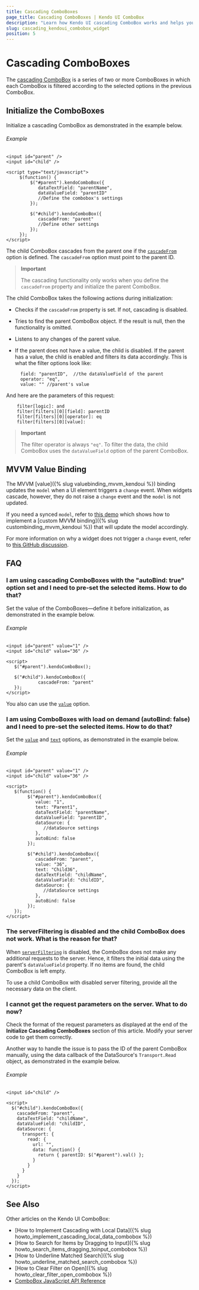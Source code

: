 ```yaml
---
title: Cascading ComboBoxes
page_title: Cascading ComboBoxes | Kendo UI ComboBox
description: "Learn how Kendo UI cascading ComboBox works and helps you handle the most common scenarios with illustrative examples and FAQ."
slug: cascading_kendoui_combobox_widget
position: 5
---
```


# Cascading ComboBoxes

The [cascading ComboBox](http://demos.telerik.com/kendo-ui/combobox/cascadingcombobox) is a series of two or more ComboBoxes in which each ComboBox is filtered according to the selected options in the previous ComboBox.

## Initialize the ComboBoxes

Initialize a cascading ComboBox as demonstrated in the example below.

###### Example

    <input id="parent" />
    <input id="child" />

    <script type="text/javascript">
         $(function() {
             $("#parent").kendoComboBox({
                dataTextField: "parentName",
                dataValueField: "parentID"
                //Define the combobox's settings
             });

             $("#child").kendoComboBox({
                cascadeFrom: "parent"
                //Define other settings
             });
         });
    </script>

The child ComboBox cascades from the parent one if the [`cascadeFrom`](/api/javascript/ui/combobox#configuration) option is defined. The `cascadeFrom` option must point to the parent ID.

> **Important**  
>
> The cascading functionality only works when you define the `cascadeFrom` property and initialize the parent ComboBox.

The child ComboBox takes the following actions during initialization:

- Checks if the `cascadeFrom` property is set. If not, cascading is disabled.
- Tries to find the parent ComboBox object. If the result is null, then the functionality is omitted.
- Listens to any changes of the parent value.
- If the parent does not have a value, the child is disabled. If the parent has a value, the child is enabled and filters its data accordingly. This is what the filter options look like:

        field: "parentID",  //the dataValueField of the parent
        operator: "eq",
        value: "" //parent's value

And here are the parameters of this request:

        filter[logic]: and
        filter[filters][0][field]: parentID
        filter[filters][0][operator]: eq
        filter[filters][0][value]:

> **Important**  
>
> The filter operator is always `"eq"`. To filter the data, the child ComboBox uses the `dataValueField` option of the parent ComboBox.

## MVVM Value Binding

The MVVM [value]({% slug valuebinding_mvvm_kendoui %}) binding updates the `model` when a UI element triggers a `change` event. When widgets cascade, however, they do not raise a `change` event and the `model` is not updated.

If you need a synced `model`, refer to [this demo](http://dojo.telerik.com/@ggkrustev/aSAlU) which shows how to implement a [custom MVVM binding]({% slug custombinding_mvvm_kendoui %}) that will update the model accordingly.

For more information on why a widget does not trigger a `change` event, refer to [this GitHub discussion](http://github.com/telerik/kendo-ui-core/issues/661).

## FAQ

### I am using cascading ComboBoxes with the "autoBind: true" option set and I need to pre-set the selected items. How to do that?

Set the value of the ComboBoxes&mdash;define it before initialization, as demonstrated in the example below.

###### Example

    <input id="parent" value="1" />
    <input id="child" value="36" />

    <script>
       $("#parent").kendoComboBox();

       $("#child").kendoComboBox({
                cascadeFrom: "parent"
       });
    </script>

You also can use the [`value`](/api/javascript/ui/combobox#configuration) option.

### I am using ComboBoxes with load on demand (autoBind: false) and I need to pre-set the selected items. How to do that?

Set the [`value`](/api/javascript/ui/combobox#configuration) and [`text`](/api/javascript/ui/combobox#configuration) options, as demonstrated in the example below.

###### Example

    <input id="parent" value="1" />
    <input id="child" value="36" />

    <script>
       $(function() {
            $("#parent").kendoComboBox({
               value: "1",
               text: "Parent1",
               dataTextField: "parentName",
               dataValueField: "parentID",
               dataSource: {
                  //dataSource settings
               },
               autoBind: false
            });

            $("#child").kendoComboBox({
               cascadeFrom: "parent",
               value: "36",
               text: "Child36",
               dataTextField: "childName",
               dataValueField: "childID",
               dataSource: {
                  //dataSource settings
               },
               autoBind: false
            });
       });
    </script>

### The serverFiltering is disabled and the child ComboBox does not work. What is the reason for that?

When [`serverFiltering`](/api/framework/datasource#configuration) is disabled, the ComboBox does not make any additional requests to the server. Hence, it filters the initial data using the parent's `dataValueField` property. If no items are found, the child ComboBox is left empty.

To use a child ComboBox with disabled server filtering, provide all the necessary data on the client.

### I cannot get the request parameters on the server. What to do now?

Check the format of the request parameters as displayed at the end of the **Initialize Cascading ComboBoxes** section of this article. Modify your server code to get them correctly.

Another way to handle the issue is to pass the ID of the parent ComboBox manually, using the data callback of the DataSource's `Transport.Read` object, as demonstrated in the example below.

###### Example

    <input id="child" />

    <script>
      $("#child").kendoComboBox({
        cascadeFrom: "parent",
        dataTextField: "childName",
        dataValueField: "childID",
        dataSource: {
          transport: {
            read: {
              url: "",
              data: function() {
                return { parentID: $("#parent").val() };
              }
            }
          }
        }
      });
    </script>

## See Also

Other articles on the Kendo UI ComboBox:

* [How to Implement Cascading with Local Data]({% slug howto_implement_cascading_local_data_combobox %})
* [How to Search for Items by Dragging to Input]({% slug howto_search_items_dragging_toinput_combobox %})
* [How to Underline Matched Search]({% slug howto_underline_matched_search_combobox %})
* [How to Clear Filter on Open]({% slug howto_clear_filter_open_combobox %})
* [ComboBox JavaScript API Reference](/api/javascript/ui/combobox)
